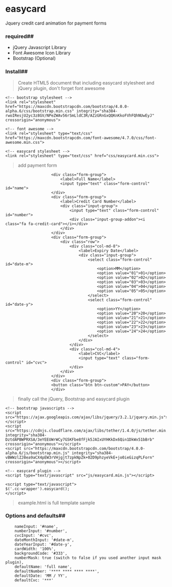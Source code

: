 # easycard
Jquery credit card animation for payment forms

### required##
 - jQuery Javascript Library
 - Font Awesome Icon Library
 - Bootstrap (Optional)
 
### Install##

> Create HTML5 document that including easycard stylesheet and jQuery plugin, don't forget font awesome

	<!-- bootstrap stylesheet -->
	<link rel="stylesheet" href="https://maxcdn.bootstrapcdn.com/bootstrap/4.0.0-alpha.6/css/bootstrap.min.css" integrity="sha384-rwoIResjU2yc3z8GV/NPeZWAv56rSmLldC3R/AZzGRnGxQQKnKkoFVhFQhNUwEyJ" crossorigin="anonymous">

	<!-- font awesome -->
	<link rel="stylesheet" type="text/css" href="https://maxcdn.bootstrapcdn.com/font-awesome/4.7.0/css/font-awesome.min.css">

	<!-- easycard stylesheet -->
	<link rel="stylesheet" type="text/css" href="css/easycard.min.css">

> add payment form

						<div class="form-group">
							<label>Full Name</label>
							<input type="text" class="form-control" id="name">
						</div>
						<div class="form-group">
							<label>Credit Card Number</label>
							<div class="input-group">
								<input type="text" class="form-control" id="number">
								<div class="input-group-addon"><i class="fa fa-credit-card"></i></div>
							</div>
						</div>
						<div class="form-group">
							<div class="row">
								<div class="col-md-8">
									<label>Expiry Date</label>
									<div class="input-group">
										<select class="form-control" id="date-m">
											<option>MM</option>
											<option value="01">01</option>
											<option value="02">02</option>
											<option value="03">03</option>
											<option value="04">04</option>
											<option value="05">05</option>
										</select>
										<select class="form-control" id="date-y">
											<option>YY</option>
											<option value="20">20</option>
											<option value="21">21</option>
											<option value="22">22</option>
											<option value="23">23</option>
											<option value="24">24</option>
										</select>
									</div>
								</div>
								<div class="col-md-4">
									<label>CVC</label>
									<input type="text" class="form-control" id="cvc">
								</div>
							</div>
						</div>
						<div class="form-group">
						<button class="btn btn-custom">PAY</button>
						</div>

> finally call the jQuery, Bootstrap and easycard plugin

	<!-- bootstrap javascripts -->
	<script src="https://ajax.googleapis.com/ajax/libs/jquery/3.2.1/jquery.min.js"></script>
	<script src="https://cdnjs.cloudflare.com/ajax/libs/tether/1.4.0/js/tether.min.js" integrity="sha384-DztdAPBWPRXSA/3eYEEUWrWCy7G5KFbe8fFjk5JAIxUYHKkDx6Qin1DkWx51bBrb" crossorigin="anonymous"></script>
	<script src="https://maxcdn.bootstrapcdn.com/bootstrap/4.0.0-alpha.6/js/bootstrap.min.js" integrity="sha384-vBWWzlZJ8ea9aCX4pEW3rVHjgjt7zpkNpZk+02D9phzyeVkE+jo0ieGizqPLForn" crossorigin="anonymous"></script>

	<!-- easycard plugin -->
	<script type="text/javascript" src="js/easycard.min.js"></script>

	<script type="text/javascript">
	$('.cc-wrapper').easycard();
	</script>

> example.html is full template sample

### Options and defaults##

		nameInput: '#name',
		numberInput: '#number',
		cvcInput: '#cvc',
		dateMonthInput: '#date-m',
		dateYearInput: '#date-y',
		cardWidth: '100%',
		backgroundCode: '#333',
		numberMask: true (switch to false if you used another input mask plugin),
		defaultName: 'full name',
		defaultNumber: '**** **** **** ****',
		defaultDate: 'MM / YY',
		defaultCvc: '***'
